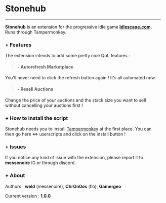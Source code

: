 # Stonehub
---
**Stonehub** is an extension for the progressive idle game  **[Idlescape.com](https://idlescape.com/game)**.
Runs through Tampermonkey.

### + Features

The extension intends to add some pretty nice QoL features :
> ####  - Autorefresh Marketplace
You'll never need to click the refresh button again ! It's all automated now.

> ####  - Resell Auctions
Change the price of your auctions and the stack size you want to sell without cancelling your auctions first ! 

### + How to install the script

Stonehub needs you to install [Tampermonkey](https://www.tampermonkey.net/) at the first place.
You can then go here <=> userscripts and click on the install button !

### + Issues

If you notice any kind of issue with the extension, please report it to **messenoire** IG or through discord. 

### + About

Authors : **weld** (messenoire), **ChrOn0os** (flo), **Gamergeo**

Current version : **1.0.0**





